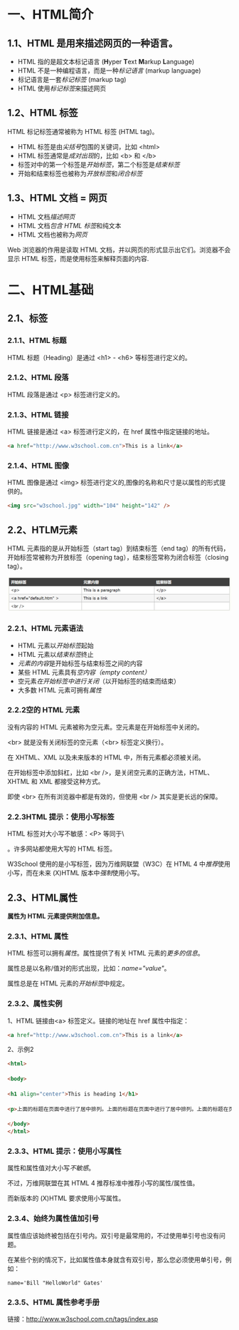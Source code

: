 # 一、HTML简介

## 1.1、HTML 是用来描述网页的一种语言。

- HTML 指的是超文本标记语言 (**H**yper **T**ext **M**arkup **L**anguage)
- HTML 不是一种编程语言，而是一种*标记语言* (markup language)
- 标记语言是一套*标记标签* (markup tag)
- HTML 使用*标记标签*来描述网页

## 1.2、HTML 标签

HTML 标记标签通常被称为 HTML 标签 (HTML tag)。

- HTML 标签是由*尖括号*包围的关键词，比如 \<html>
- HTML 标签通常是*成对出现*的，比如 \<b> 和 \</b>
- 标签对中的第一个标签是*开始标签*，第二个标签是*结束标签*
- 开始和结束标签也被称为*开放标签*和*闭合标签*



## 1.3、HTML 文档 = 网页

- HTML 文档*描述网页*
- HTML 文档*包含 HTML 标签*和纯文本
- HTML 文档也被称为*网页*

Web 浏览器的作用是读取 HTML 文档，并以网页的形式显示出它们。浏览器不会显示 HTML 标签，而是使用标签来解释页面的内容.



# 二、HTML基础

## 2.1、标签

### 2.1.1、HTML 标题

HTML 标题（Heading）是通过 \<h1> - \<h6> 等标签进行定义的。

### 2.1.2、HTML 段落

HTML 段落是通过 \<p> 标签进行定义的。

### 2.1.3、HTML 链接

HTML 链接是通过 \<a> 标签进行定义的，在 href 属性中指定链接的地址。

```html
<a href="http://www.w3school.com.cn">This is a link</a>
```

### 2.1.4、HTML 图像

HTML 图像是通过 \<img> 标签进行定义的,图像的名称和尺寸是以属性的形式提供的。

```html
<img src="w3school.jpg" width="104" height="142" />
```

## 2.2、HTLM元素

HTML 元素指的是从开始标签（start tag）到结束标签（end tag）的所有代码，开始标签常被称为开放标签（opening tag），结束标签常称为闭合标签（closing tag）。

![1552811187858](assets/1552811187858.png)

### 2.2.1、HTML 元素语法

- HTML 元素以*开始标签*起始
- HTML 元素以*结束标签*终止
- *元素的内容*是开始标签与结束标签之间的内容
- 某些 HTML 元素具有*空内容（empty content）*
- 空元素*在开始标签中进行关闭*（以开始标签的结束而结束）
- 大多数 HTML 元素可拥有*属性*

### 2.2.2空的 HTML 元素

没有内容的 HTML 元素被称为空元素。空元素是在开始标签中关闭的。

\<br> 就是没有关闭标签的空元素（\<br> 标签定义换行）。

在 XHTML、XML 以及未来版本的 HTML 中，所有元素都必须被关闭。

在开始标签中添加斜杠，比如 \<br />，是关闭空元素的正确方法，HTML、XHTML 和 XML 都接受这种方式。

即使 \<br> 在所有浏览器中都是有效的，但使用 \<br /> 其实是更长远的保障。

### 2.2.3HTML 提示：使用小写标签

HTML 标签对大小写不敏感：\<P> 等同于\ <p>。许多网站都使用大写的 HTML 标签。

W3School 使用的是小写标签，因为万维网联盟（W3C）在 HTML 4 中*推荐*使用小写，而在未来 (X)HTML 版本中*强制*使用小写。

## 2.3、HTML属性

**属性为 HTML 元素提供附加信息。**

### 2.3.1、HTML 属性

HTML 标签可以拥有*属性*。属性提供了有关 HTML 元素的*更多的信息*。

属性总是以名称/值对的形式出现，比如：*name="value"*。

属性总是在 HTML 元素的*开始标签*中规定。

### 2.3.2、属性实例

1、HTML 链接由\<a> 标签定义。链接的地址在 href 属性中指定：

```html
<a href="http://www.w3school.com.cn">This is a link</a>
```

2、示例2

```html
<html>

<body>

<h1 align="center">This is heading 1</h1>

<p>上面的标题在页面中进行了居中排列。上面的标题在页面中进行了居中排列。上面的标题在页面中进行了居中排列。</p>

</body>
</html>
```

###   2.3.3、HTML 提示：使用小写属性

属性和属性值对大小写*不敏感*。

不过，万维网联盟在其 HTML 4 推荐标准中推荐小写的属性/属性值。

而新版本的 (X)HTML 要求使用小写属性。

### 2.3.4、始终为属性值加引号

属性值应该始终被包括在引号内。双引号是最常用的，不过使用单引号也没有问题。

在某些个别的情况下，比如属性值本身就含有双引号，那么您必须使用单引号，例如：

```
name='Bill "HelloWorld" Gates'
```

### 2.3.5、HTML 属性参考手册

链接：<http://www.w3school.com.cn/tags/index.asp>

